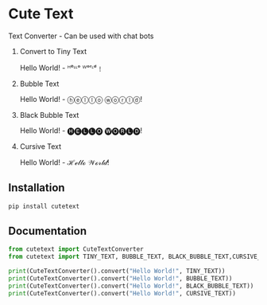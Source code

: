 # Cute Text

Text Converter - Can be used with chat bots

1. Convert to Tiny Text
    
    Hello World! - ᴴᵉᶫᶫᵒ ᵂᵒʳᶫᵈ﹗
2. Bubble Text

    Hello World! - ⓗⓔⓛⓛⓞ ⓦⓞⓡⓛⓓ!
3. Black Bubble Text

    Hello World! - 🅗🅔🅛🅛🅞 🅦🅞🅡🅛🅓!
4. Cursive Text

    Hello World! - ℋℯ𝓁𝓁ℴ 𝒲ℴ𝓇𝓁𝒹!

## Installation

```bash
pip install cutetext
```

## Documentation

```python
from cutetext import CuteTextConverter
from cutetext import TINY_TEXT, BUBBLE_TEXT, BLACK_BUBBLE_TEXT,CURSIVE_TEXT

print(CuteTextConverter().convert("Hello World!", TINY_TEXT))
print(CuteTextConverter().convert("Hello World!", BUBBLE_TEXT))
print(CuteTextConverter().convert("Hello World!", BLACK_BUBBLE_TEXT))
print(CuteTextConverter().convert("Hello World!", CURSIVE_TEXT))
```
